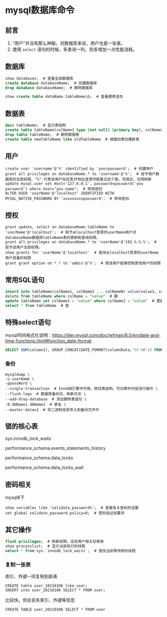 # mysql数据库命令

## 前言

1. “用户”并没有那么神秘。对数据库来说，用户也是一张表。
2. 使用 `select` 语句的时候，多查询一列，则多增加一点性能消耗。

## 数据库

``` sql
show databases;  # 查看全部数据库
create database databaseName;  # 创建数据库
drop database databaseName;  # 删除数据库

show create table dataName.tableName\G;  # 查看建表语句
```

## 数据表

``` sql
desc tableName;  # 显示表结构
create table tableName(colName1 type [not null] [primary key], colName2 type [not null] [primary key]);  # 创建新数据表
drop table tableName;  # 删除数据表
create table newTableName like oldTableName  # 根据旧表创建新表
```

## 用户

``` mysql
create user 'username'@'%' identified by 'yourpassword';  # 创建用户
grant all privileges on databaseName.* to 'username'@'%';  # 给予用户数据库的全部权限。"%" 代表该用户在任意IP地址登录均能看见这个表。完成后，记得刷新
update mysql.user set Host='127.0.0.1', password=password('you password') where User="you name";  # 修改密码
ALTER USER 'userName'@'localhost' IDENTIFIED WITH MYSQL_NATIVE_PASSWORD BY 'xxxxxxxxxpassword';  # 修改密码
```

## 授权

```mysql
grant update, select on databaseName.tableName to 'userName'@'localhost';  # 授予从localhost登录的userName用户对databaseName数据库tableName表的更新和查询权限。
grant all privileges on databaseName.* to 'userName'@'192.%.%.%';  # 授予该用户全部权限。
show grants for 'userName'@'localhost'  # 查询从localhost登录的userName用户具备的权限
grant grant option on *.* to 'admin'@'%';  # 使该用户能够控制其他用户的权限
```

## 常用SQL语句

``` sql
insert into tableName(colName1, colName2 ... colNameN) value(value1, value2 ... valueN)  # 增
dalete from tableName where colName = "value"  # 删
update tableName set colName1 = "value" where colName2 = "value"  # 更新表数据
select * from tableName  # 查
```

## 特殊select语句

mysql时间格式化说明：<https://dev.mysql.com/doc/refman/8.0/en/date-and-time-functions.html#function_date-format>

``` sql
SELECT SUM(column1), GROUP_CONCAT(DATE_FORMAT(columnData,'%Y-%M')) FROM test_1 GROUP BY DATE_FORMAT(columnData,'%Y-%M')  # 按月分组
```

### 备份
```
mysqldump \
-u userName \ 
-ppassWord \
--single-transaction  # InnoDB引擎中可用。锁住表结构。可对表中内容进行操作 \
--flush-logs  # 数据库备份后，刷新日志 \
--add-drop-database  # 添加删除表语句 \
-B dbName1 dbName2  # 表名 \
--master-data=2  # 将二进制信息写入到备份文件中 
```

## 锁的核心表

sys.innodb_lock_waits

performance_schema.events_statements_history

performance_schema.data_locks

performance_schema.data_locks_wait

## 密码相关

mysql8下

```mysql
show variables like 'validate_password%';  # 查看有关密码的设置
set global validate_password.policy=0;  # 密码验证低要求
```

## 其它操作

``` sql
flush privileges;  # 刷新权限。设定用户相关后使用
show processlist;  # 显示当前执行的线程
select * from sys.`innodb_lock_waits`;  # 查找当前等待锁的线程
```

### 复制一张表

索引、外键一同复制到新表

```
CREATE table user_20210106 like user;
INSERT into user_20210106 SELECT * FROM user;
```

比较快，但会丢失索引、外键等信息

```
CREATE TABLE user_20210106 SELECT * FROM user
```

